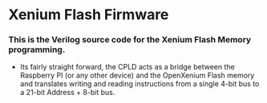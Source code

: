 # Xenium Flash Firmware

### This is the Verilog source code for the Xenium Flash Memory programming.

- Its fairly straight forward, the CPLD acts as a bridge between the Raspberry PI (or any other device) and the OpenXenium Flash memory and translates writing and reading instructions from a single 4-bit bus to a 21-bit Address + 8-bit bus.
